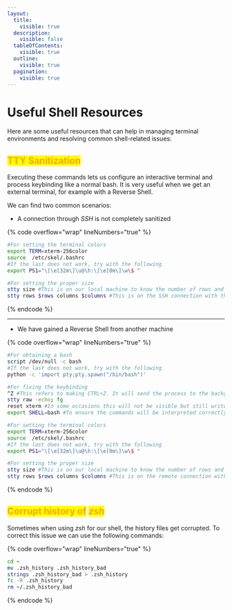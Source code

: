 ```yaml
---
layout:
  title:
    visible: true
  description:
    visible: false
  tableOfContents:
    visible: true
  outline:
    visible: true
  pagination:
    visible: true
---
```


# Useful Shell Resources

Here are some useful resources that can help in managing terminal environments and resolving common shell-related issues:

## <mark style="color:orange;">TTY Sanitization</mark>

Executing these commands lets us configure an interactive terminal and process keybinding like a normal bash. It is very useful when we get an external terminal, for example with a Reverse Shell.

We can find two common scenarios:

* A connection through _SSH_ is not completely sanitized

{% code overflow="wrap" lineNumbers="true" %}
```bash
#For setting the terminal colors
export TERM=xterm-256color
source  /etc/skel/.bashrc
#If the last does not work, try with the following
export PS1="\[\e[32m\]\u@\h:\[\e[0m\]\w\$ "

#For setting the proper size
stty size #This is on our local machine to know the number of rows and columns
stty rows $rows columns $columns #This is on the SSH connection with the row and column values of our machine
```
{% endcode %}

***

* We have gained a Reverse Shell from another machine

{% code overflow="wrap" lineNumbers="true" %}
```bash
#For obtaining a bash
script /dev/null -c bash
#If the last does not work, try with the following
python -c 'import pty;pty.spawn("/bin/bash")'

#For fixing the keybinding
^Z #This refers to making CTRL+Z. It will send the process to the background
stty raw -echo; fg
reset xterm #In some occasions this will not be visible but still write it
export SHELL=bash #To ensure the commands will be interpreted correctly

#For setting the terminal colors
export TERM=xterm-256color
source  /etc/skel/.bashrc
#If the last does not work, try with the following
export PS1="\[\e[32m\]\u@\h:\[\e[0m\]\w\$ "

#For setting the proper size
stty size #This is on our local machine to know the number of rows and columns
stty rows $rows columns $columns #This is on the remote connection with the row and column values of our machine
```
{% endcode %}

## <mark style="color:orange;">Corrupt history of</mark> <mark style="color:orange;"></mark>_<mark style="color:orange;">zsh</mark>_

Sometimes when using _zsh_ for our shell, the history files get corrupted. To correct this issue we can use the following commands:

{% code overflow="wrap" lineNumbers="true" %}
```bash
cd ~                                    
mv .zsh_history .zsh_history_bad
strings .zsh_history_bad > .zsh_history
fc -R .zsh_history
rm ~/.zsh_history_bad
```
{% endcode %}
